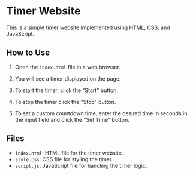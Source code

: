 # Timer Website

This is a simple timer website implemented using HTML, CSS, and JavaScript.

## How to Use

1. Open the `index.html` file in a web browser.

2. You will see a timer displayed on the page.

3. To start the timer, click the "Start" button.

4. To stop the timer  click the "Stop" button.

5. To set a custom countdown time, enter the desired time in seconds in the input field and click the "Set Time" button.

## Files

- `index.html`: HTML file for the timer website.
- `style.css`: CSS file for styling the timer.
- `script.js`: JavaScript file for handling the timer logic.


